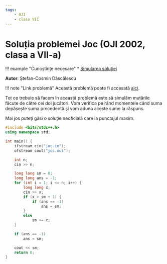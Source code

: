 ```yaml
---
tags:
    - OJI
    - clasa VII
---
```


# Soluția problemei Joc (OJI 2002, clasa a VII-a)

!!! example "Cunoștințe necesare"
    * [Simularea soluției](https://edu.roalgo.ro/usor/simulating-solution/)

**Autor**: Ștefan-Cosmin Dăscălescu

!!! note "Link problemă"
    Această problemă poate fi accesată [aici](https://kilonova.ro/problems/706/).
    
Tot ce trebuie să facem în această problemă este să simulăm mutările făcute de către cei doi jucători. Vom verifica pe rând momentele când suma depășește suma precedentă și vom aduna aceste sume la răspuns.

Mai jos puteți găsi o soluție neoficială care ia punctajul maxim.

```cpp
#include <bits/stdc++.h>
using namespace std;

int main() {
    ifstream cin("joc.in");
    ofstream cout("joc.out");

    int n;
    cin >> n;

    long long sm = 0;
    long long ans = -1;
    for (int i = 1; i <= n; i++) {
        long long x;
        cin >> x;
        if (x > sm + 1) {
            if (ans == -1)
                ans = sm;
        } 
        else
            sm += x;
    }

    if (ans == -1)
        ans = sm;

    cout << sm;
    return 0;
}
```